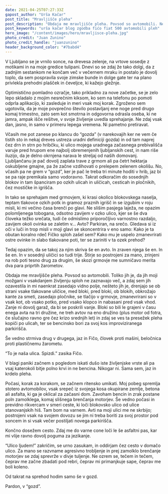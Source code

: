 ```yaml
---
date: 2021-04-25T07:27:33Z
gapost_author: "Urša Kačar"
post_title: "Mravljišče pleha"
post_description: "Obdaja me mravljišče pleha. Povsod so avtomobili. Nešteto jih je, drenjajo se ob strani vsake tlakovane uličice, med bloki, pred bloki, ob blokih, obkrožajo kante za smeti, zasedajo pločnike, se tlačijo v grmovje, zmanevrirani so v vsak kot, ob vsako potko, pred vsako klopco in nabasani pred vsak vhod. "
post_keywords: "urša kačar blog zgodba fićo fiat 500 avtomobili pleh"
hero_image: "/content/images/hero/mravljisce-pleha.jpg"
photo_credit: "Juan Zunino"
photo_credit_handle: "juanzunino"
header_background_color: "#7babd4"
---
```


V Ljubljano se je vrnilo sonce, na drevesa zelenje, na vrtove sosedje z motikami in na moje gredice tulipani. Dnevi so se zdaj že tako dolgi, da z zadnjim sestankom ne končam več v večernem mraku in postalo je dovolj toplo, da sem pospravila svoje zimske bunde in dolge gate ter na plano privlekla prehodni plašček in čeveljce, ki kažejo gležnje.

Optimistično pomladno ozračje, tako prikladno za nove začetke, se je zelo lepo skladalo z mojim nesrečnim kiksom, ko sem na telefonu po pomoti odprla aplikacijo, ki zasleduje in meri vsak moj korak. Zgroženo sem ugotovila, da je moje povprečno število postavljanj ene noge pred drugo komaj trimestno, zato sem kot smotrna in odgovorna odrasla oseba, ki ne jamra, ampak išče rešitve, v svoje življenje uvedla sprehajanje. Ne zdaj vsak dan, jasno, in samo v primeru lepega vremena. Ni pametno pretiravat.

Včasih me pot zanese po klancu do “gozda” (v narekovajih ker ne vem če tistih sto in nekaj dreves ustreza uradni definiciji gozda) in od tam naprej čez drn in strn po hribčku, ki ulico mojega uradnega začasnega prebivališča varuje pred hrupom ene najbolj obremenjenih ljubljanskih cest, in nam riše iluzijo, da je delno okrnjena narava le streljaj od naših domovanj. Ljubljančanu je pač dovolj zaplata trave z grmom ali pa četrt hektarja oskubljene gmajne, pa že začne vzdihovati o prelepem zelenem okolišu. No, včasih pa ne grem v “gozd”, ker je pač le treba tri minute hoditi v hrib, jaz bi se pa raje premikala samo vodoravno. Takrat odkoračim do sosednjih blokov in tam španciram po ozkih ulicah in uličicah, cesticah in pločnikih, čez mostičke in igrišča.

In tako se sprehajam med grmovjem, ki krasi okolico blokovskega naselja, teptam tlakovce ozkih potk in gramoz praznih igrišč in se izgubim v roju misli, ki mi večino časa brenči po glavi. Ne slišim pasjega laježa, ne opazim polomljenega tobogana, odsotno zavijem v ozko ulico, kjer se še dva človeka težko srečata, tudi če odmislimo priporočljivo varnostno razdaljo, zavijem okoli ovinka se zaletim v… Avto? Parkiran, na srečo. Gledava si iz oči v luči in trop misli v moji glavi se skoncentrira v eno samo: Kako je ta obutan koralno rdeč Fičko sploh zašel sem? Kako mu je uspelo zmanevrirati ostre ovinke in slabo tlakovane poti, ter se zariniti v ta ozek prehod?

Tedaj opazim, da se takoj za njim skriva še en avto. In zraven njega še en. In še en. In v sosednji uličici so tudi trije. Štirje so postrojeni za mano, zrinjeni na rob poti tesno drug za drugim, še skozi grmovje me sumničavo merita dva para priprtih žarometov.

Obdaja me mravljišče pleha. Povsod so avtomobili. Toliko jih je, da jih moji možgani v vsakdanjem življenju sploh ne zaznavajo več, a zdaj sem jih ozavestila in mi naenkrat zasedajo vidno polje, nešteto jih je, drenjajo se ob strani vsake tlakovane uličice, med bloki, pred bloki, ob blokih, obkrožajo kante za smeti, zasedajo pločnike, se tlačijo v grmovje, zmanevrirani so v vsak kot, ob vsako potko, pred vsako klopco in nabasani pred vsak vhod. Zanje ni dovolj garaž, da bi se poskrili vanje. Bloki so bili le grajeni v času enega avta na tri družine, ne treh avtov na eno družino (plus motor od fotra, če slučajno ravno gre čez krizo srednjih let) in zdaj se ves ta presežek pleha kopiči po ulicah, ter se bencinsko bori za svoj kos improviziranega parkirišča.

Še vedno strmiva drug v drugega, jaz in Fičo, človek proti mašini, beločnica proti plastičnemu žarometu.

“To je naša ulica. Spizdi.” zasika Fičo.

V blagi paniki začnem s pogledom iskati dušo iste življenjske vrste ali pa vsaj katerokoli bitje polno krvi in ne bencina. Nikogar ni. Sama sem, jaz in krdelo pleha.

Počasi, korak za korakom, se začnem ritensko umikati. Moj pobeg spremlja stotero avtomobilov, vsak srepeč iz svojega kosa okupirane zemlje, betona ali asfalta, ki ga je oklical za začasni dom. Zavoham bencin in zrak postane poln zamolklega, komaj slišnega brenčanja motorjev. Še vedno počasi in previdno rikvercam v smeri ceste, ki loči blokovsko ulico od ulice stanovanjskih hiš. Tam bom na varnem. Avti na moji ulici me ne skrbijo; postrojeni vsak na svojem dovozu se jim ni treba boriti za svoj prostor pod soncem in si vsak večer postiljati novega parkirišča.

Končno dosežem cesto. Zdaj me do varne cone loči le še asfaltni pas, kar mi vlije ravno dovolj poguma za jezikanje.

“Ulico ljudem!” zakričim, se urno zasukam, in oddirjam čez cesto v domačo ulico. Za mano se razvname agresivno trobljenje in prej zamolklo brenčanje motorjev se zdaj sprevrže v divje tuljenje. Ne ozrem se, tečem in tečem, čeprav me začne zbadati pod rebri, čeprav mi primanjkuje sape, čeprav me boli koleno.

Od takrat na sprehod hodim samo še v gozd.

Pardon, v “gozd”.
